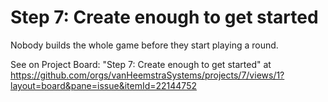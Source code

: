 # Step 7: Create enough to get started

Nobody builds the whole game before they start playing a round.

See on Project Board: "Step 7: Create enough to get started" at https://github.com/orgs/vanHeemstraSystems/projects/7/views/1?layout=board&pane=issue&itemId=22144752
